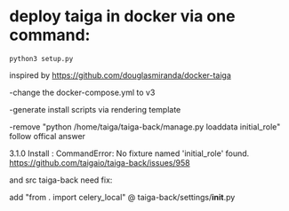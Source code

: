 # deploy taiga in docker via one command:

```pip3 install jinja2
python3 setup.py
```

inspired by https://github.com/douglasmiranda/docker-taiga

-change the docker-compose.yml to  v3

-generate install scripts via rendering template

-remove "python /home/taiga/taiga-back/manage.py loaddata initial_role"  follow offical answer 

3.1.0 Install : CommandError: No fixture named 'initial_role' found.
https://github.com/taigaio/taiga-back/issues/958





and src taiga-back need fix:

add "from . import celery_local" @ taiga-back/settings/__init__.py
